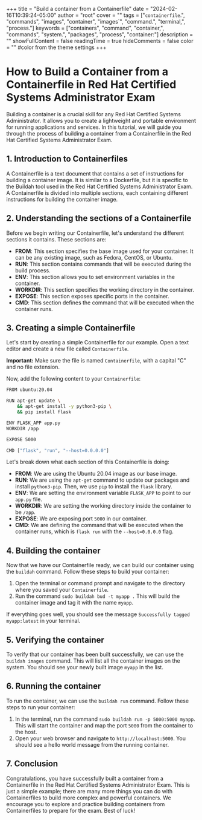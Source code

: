 +++
title = "Build a container from a Containerfile"
date = "2024-02-16T10:39:24-05:00"
author = "root"
cover = ""
tags = ["`containerfile`.", "commands", "images", "container", "images`", "command.", "terminal,", "process."]
keywords = ["containers", "command", "container,", "commands", "system.", "packages", "process", "container:"]
description = ""
showFullContent = false
readingTime = true
hideComments = false
color = "" #color from the theme settings
+++


# How to Build a Container from a Containerfile in Red Hat Certified Systems Administrator Exam

Building a container is a crucial skill for any Red Hat Certified Systems Administrator. It allows you to create a lightweight and portable environment for running applications and services. In this tutorial, we will guide you through the process of building a container from a Containerfile in the Red Hat Certified Systems Administrator Exam.

## 1. Introduction to Containerfiles

A Containerfile is a text document that contains a set of instructions for building a container image. It is similar to a Dockerfile, but it is specific to the Buildah tool used in the Red Hat Certified Systems Administrator Exam. A Containerfile is divided into multiple sections, each containing different instructions for building the container image.

## 2. Understanding the sections of a Containerfile

Before we begin writing our Containerfile, let's understand the different sections it contains. These sections are:

- **FROM**: This section specifies the base image used for your container. It can be any existing image, such as Fedora, CentOS, or Ubuntu.
- **RUN**: This section contains commands that will be executed during the build process.
- **ENV**: This section allows you to set environment variables in the container.
- **WORKDIR**: This section specifies the working directory in the container.
- **EXPOSE**: This section exposes specific ports in the container.
- **CMD**: This section defines the command that will be executed when the container runs.

## 3. Creating a simple Containerfile

Let's start by creating a simple Containerfile for our example. Open a text editor and create a new file called `Containerfile`.

**Important:** Make sure the file is named `Containerfile`, with a capital "C" and no file extension.

Now, add the following content to your `Containerfile`:

```bash
FROM ubuntu:20.04

RUN apt-get update \
    && apt-get install -y python3-pip \
    && pip install flask

ENV FLASK_APP app.py
WORKDIR /app

EXPOSE 5000

CMD ["flask", "run", "--host=0.0.0.0"]
```

Let's break down what each section of this Containerfile is doing:

- **FROM**: We are using the Ubuntu 20.04 image as our base image.
- **RUN**: We are using the `apt-get` command to update our packages and install `python3-pip`. Then, we use `pip` to install the `flask` library.
- **ENV**: We are setting the environment variable `FLASK_APP` to point to our `app.py` file.
- **WORKDIR**: We are setting the working directory inside the container to be `/app`.
- **EXPOSE**: We are exposing port `5000` in our container.
- **CMD**: We are defining the command that will be executed when the container runs, which is `flask run` with the `--host=0.0.0.0` flag.

## 4. Building the container

Now that we have our Containerfile ready, we can build our container using the `buildah` command. Follow these steps to build your container:

1. Open the terminal or command prompt and navigate to the directory where you saved your `Containerfile`.
2. Run the command `sudo buildah bud -t myapp .` This will build the container image and tag it with the name `myapp`.

If everything goes well, you should see the message `Successfully tagged myapp:latest` in your terminal.

## 5. Verifying the container

To verify that our container has been built successfully, we can use the `buildah images` command. This will list all the container images on the system. You should see your newly built image `myapp` in the list.

## 6. Running the container

To run the container, we can use the `buildah run` command. Follow these steps to run your container:

1. In the terminal, run the command `sudo buildah run -p 5000:5000 myapp`. This will start the container and map the port `5000` from the container to the host.
2. Open your web browser and navigate to `http://localhost:5000`. You should see a hello world message from the running container.

## 7. Conclusion

Congratulations, you have successfully built a container from a Containerfile in the Red Hat Certified Systems Administrator Exam. This is just a simple example; there are many more things you can do with Containerfiles to build more complex and powerful containers. We encourage you to explore and practice building containers from Containerfiles to prepare for the exam. Best of luck!